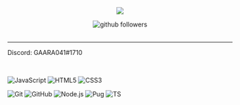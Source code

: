 <p align="center">
    <img src="https://discord.c99.nl/widget/theme-4/393490411932483592.png" />
</p>

<p align="center">
    <img src="https://img.shields.io/github/followers/zSpl1nterUS?label=Follow&style=social" alt="github followers" /><br>
    <br>
    <!--<img src="https://github-readme-stats.vercel.app/api?username=zSpl1nterUS&show_icons=true&custom_title=zSpl1nterUS_%20Github%20Stats&theme=midnight-purple" alt="Lennart Statistics." />-->
   <!-- <img src="https://github-readme-stats.vercel.app/api/top-langs/?username=zSpl1nterUS&layout=compact&theme=midnight-purple" alt="Lennart Statistics." />-->

</p>
<hr>

Discord: GAARA041#1710

<br>

![JavaScript](https://img.shields.io/badge/-JavaScript-000000?style=for-the-badge&logo=javascript)
![HTML5](https://img.shields.io/badge/-HTML5-000000?style=for-the-badge&logo=HTML5)
![CSS3](https://img.shields.io/badge/-CSS3-000000?style=for-the-badge&logo=CSS3&logoColor=3799d6)

![Git](https://img.shields.io/badge/-Git-000000?style=for-the-badge&logo=git&logoColor=F05032)
![GitHub](https://img.shields.io/badge/-GitHub-000000?style=for-the-badge&logo=github&logoColor=fff)
![Node.js](https://img.shields.io/badge/-Node.js-000000?style=for-the-badge&logo=node.js&logoColor=339933)
![Pug](https://img.shields.io/badge/-Pug-000000?style=for-the-badge&logo=pug&logoColor=f74b00)
![TS](https://img.shields.io/badge/-ts-000000?style=for-the-badge&logo=typescript&logoColor=00acd7)
